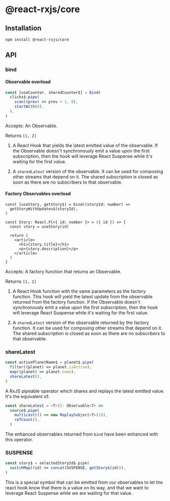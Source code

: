 # @react-rxjs/core

## Installation

    npm install @react-rxjs/core

## API

### bind

#### Observable overload

```ts
const [useCounter, sharedCounter$] = bind(
  clicks$.pipe(
    scan((prev) => prev + 1, 0),
    startWith(0),
  ),
)
```

Accepts: An Observable.

Returns `[1, 2]`

1. A React Hook that yields the latest emitted value of the observable. If the
   Observable doesn't synchronously emit a value upon the first subscription, then
   the hook will leverage React Suspense while it's waiting for the first value.

2. A `sharedLatest` version of the observable. It can be used for composing other
   streams that depend on it. The shared subscription is closed as soon as there
   are no subscribers to that observable.

#### Factory Observables overload

```tsx
const [useStory, getStory$] = bind((storyId: number) =>
  getStoryWithUpdates$(storyId),
)

const Story: React.FC<{ id: number }> = ({ id }) => {
  const story = useStory(id)

  return (
    <article>
      <h1>{story.title}</h1>
      <p>{story.description}</p>
    </article>
  )
}
```

Accepts: A factory function that returns an Observable.

Returns `[1, 2]`

1. A React Hook function with the same parameters as the factory function. This hook
   will yield the latest update from the observable returned from the factory function.
   If the Observable doesn't synchronously emit a value upon the first subscription, then
   the hook will leverage React Suspense while it's waiting for the first value.

2. A `sharedLatest` version of the observable returned by the factory function. It
   can be used for composing other streams that depend on it. The shared subscription
   is closed as soon as there are no subscribers to that observable.

### shareLatest

```ts
const activePlanetName$ = planet$.pipe(
  filter((planet) => planet.isActive),
  map((planet) => planet.name),
  shareLatest(),
)
```

A RxJS pipeable operator which shares and replays the latest emitted value. It's
the equivalent of:

```ts
const shareLatest = <T>(): Observable<T> =>
  source$.pipe(
    multicast(() => new ReplaySubject<T>(1)),
    refCount(),
  )
```

The enhanced observables returned from `bind` have been enhanced with this operator.

### SUSPENSE

```ts
const story$ = selectedStoryId$.pipe(
  switchMap((id) => concat(SUSPENSE, getStory$(id))),
)
```

This is a special symbol that can be emitted from our observables to let the react hook
know that there is a value on its way, and that we want to leverage React Suspense
while we are waiting for that value.
